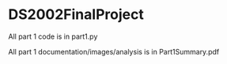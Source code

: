 # DS2002FinalProject

All part 1 code is in part1.py

All part 1 documentation/images/analysis is in Part1Summary.pdf
